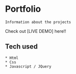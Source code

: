 # Portfolio
```
Information about the projects
```
Check out [LIVE DEMO]  here!!
## Tech used
```
* Html
* Css
* Javascript / JQuery
```
